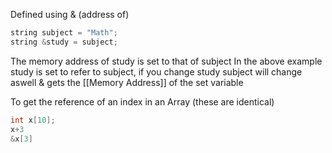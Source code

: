 Defined using & (address of)
``` c++
string subject = "Math";
string &study = subject;
```
The memory address of study is set to that of subject
In the above example study is set to refer to subject, if you change study subject will change aswell
& gets the [[Memory Address]] of the set variable

To get the reference of an index in an Array (these are identical)
```c++
int x[10];
x+3
&x[3]
```